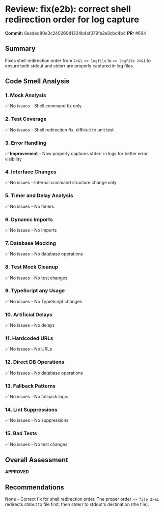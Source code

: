 # Review: fix(e2b): correct shell redirection order for log capture

**Commit:** 6eaded80e3c24026941334b4af379fa2e8cbd4b4
**PR:** #664

## Summary
Fixes shell redirection order from `2>&1 >> logfile` to `>> logfile 2>&1` to ensure both stdout and stderr are properly captured in log files.

## Code Smell Analysis

### 1. Mock Analysis
✅ No issues - Shell command fix only

### 2. Test Coverage
✅ No issues - Shell redirection fix, difficult to unit test

### 3. Error Handling
✅ **Improvement** - Now properly captures stderr in logs for better error visibility

### 4. Interface Changes
✅ No issues - Internal command structure change only

### 5. Timer and Delay Analysis
✅ No issues - No timers

### 6. Dynamic Imports
✅ No issues - No imports

### 7. Database Mocking
✅ No issues - No database operations

### 8. Test Mock Cleanup
✅ No issues - No test changes

### 9. TypeScript any Usage
✅ No issues - No TypeScript changes

### 10. Artificial Delays
✅ No issues - No delays

### 11. Hardcoded URLs
✅ No issues - No URLs

### 12. Direct DB Operations
✅ No issues - No database operations

### 13. Fallback Patterns
✅ No issues - No fallback logic

### 14. Lint Suppressions
✅ No issues - No suppressions

### 15. Bad Tests
✅ No issues - No test changes

## Overall Assessment
**APPROVED**

## Recommendations
None - Correct fix for shell redirection order. The proper order `>> file 2>&1` redirects stdout to file first, then stderr to stdout's destination (the file).

